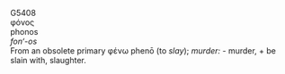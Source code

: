 <body>
  <p>G5408<br>  φόνος  <br> phonos  <br><i>fon‘-os </i><br>From an obsolete primary   φένω    phenō   (to <i>slay</i>); <i>murder:</i> - murder, + be slain with, slaughter.<br></p>
 </body>